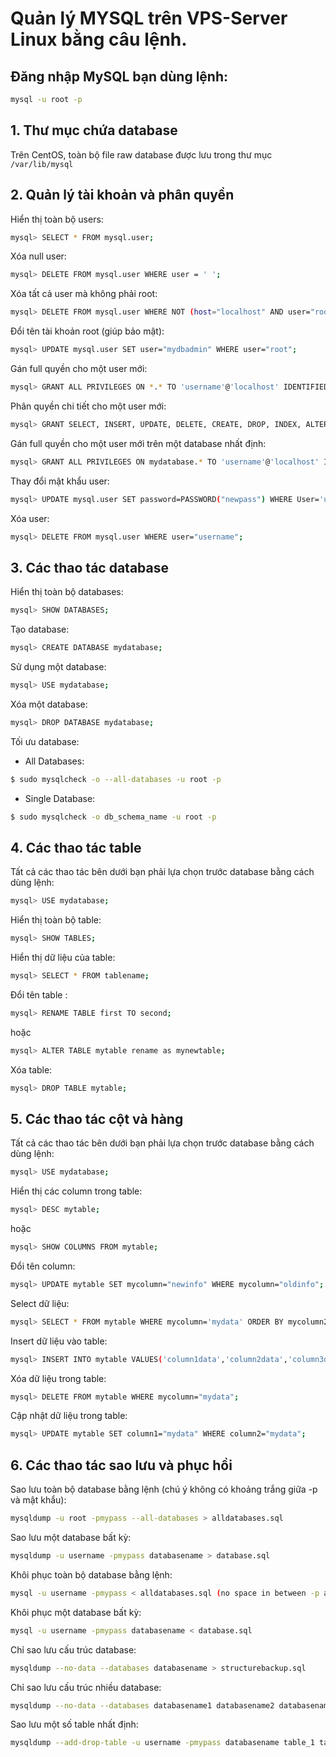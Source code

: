 # Quản lý MYSQL trên VPS-Server Linux bằng câu lệnh.
## Đăng nhập MySQL bạn dùng lệnh:
```sh
mysql -u root -p
```
## 1. Thư mục chứa database
Trên CentOS, toàn bộ file raw database được lưu trong thư mục `/var/lib/mysql`
## 2. Quản lý tài khoản và phân quyền
Hiển thị toàn bộ users:
```sh
mysql> SELECT * FROM mysql.user;
```
Xóa null user:
```sh
mysql> DELETE FROM mysql.user WHERE user = ' ';
```
Xóa tất cả user mà không phải root:
```sh
mysql> DELETE FROM mysql.user WHERE NOT (host="localhost" AND user="root");
```
Đổi tên tài khoản root (giúp bảo mật):
```sh
mysql> UPDATE mysql.user SET user="mydbadmin" WHERE user="root";
```
Gán full quyền cho một user mới:
```sh
mysql> GRANT ALL PRIVILEGES ON *.* TO 'username'@'localhost' IDENTIFIED BY 'mypass' WITH GRANT OPTION;
```
Phân quyền chi tiết cho một user mới:
```sh
mysql> GRANT SELECT, INSERT, UPDATE, DELETE, CREATE, DROP, INDEX, ALTER, CREATE TEMPORARY TABLES, LOCK TABLES ON mydatabase.* TO 'username'@'localhost' IDENTIFIED BY 'mypass';
```
Gán full quyền cho một user mới trên một database nhất định:
```sh
mysql> GRANT ALL PRIVILEGES ON mydatabase.* TO 'username'@'localhost' IDENTIFIED BY 'mypass' WITH GRANT OPTION;
```
Thay đổi mật khẩu user:
```sh
mysql> UPDATE mysql.user SET password=PASSWORD("newpass") WHERE User='username';
```
Xóa user:
```sh
mysql> DELETE FROM mysql.user WHERE user="username";
```
## 3. Các thao tác database
Hiển thị toàn bộ databases:
```sh
mysql> SHOW DATABASES;
```
Tạo database:
```sh
mysql> CREATE DATABASE mydatabase;
```
Sử dụng một database:
```sh
mysql> USE mydatabase;
``` 
Xóa một database:
```sh
mysql> DROP DATABASE mydatabase;
```
Tối ưu database:
- All Databases:
```sh
$ sudo mysqlcheck -o --all-databases -u root -p
```
- Single Database:
```sh
$ sudo mysqlcheck -o db_schema_name -u root -p
```
## 4. Các thao tác table
Tất cả các thao tác bên dưới bạn phải lựa chọn trước database bằng cách dùng lệnh:
```sh
mysql> USE mydatabase;
```
Hiển thị toàn bộ table:
```sh
mysql> SHOW TABLES;
```
Hiển thị dữ liệu của table:
```sh
mysql> SELECT * FROM tablename;
```
Đổi tên table :
```sh
mysql> RENAME TABLE first TO second;
```
hoặc
```sh
mysql> ALTER TABLE mytable rename as mynewtable;
```
Xóa table:
```sh
mysql> DROP TABLE mytable;
```
## 5. Các thao tác cột và hàng
Tất cả các thao tác bên dưới bạn phải lựa chọn trước database bằng cách dùng lệnh:
```sh
mysql> USE mydatabase;
```
Hiển thị các column trong table:
```sh
mysql> DESC mytable;
```
hoặc
```sh
mysql> SHOW COLUMNS FROM mytable;
```
Đổi tên column:
```sh
mysql> UPDATE mytable SET mycolumn="newinfo" WHERE mycolumn="oldinfo";
```
Select dữ liệu:
```sh
mysql> SELECT * FROM mytable WHERE mycolumn='mydata' ORDER BY mycolumn2;
```
Insert dữ liệu vào table:
```sh
mysql> INSERT INTO mytable VALUES('column1data','column2data','column3data','column4data','column5data','column6data','column7data','column8data','column9data');
```
Xóa dữ liệu trong table:
```sh
mysql> DELETE FROM mytable WHERE mycolumn="mydata";
```
Cập nhật dữ liệu trong table:
```sh
mysql> UPDATE mytable SET column1="mydata" WHERE column2="mydata";
```
## 6. Các thao tác sao lưu và phục hồi
Sao lưu toàn bộ database bằng lệnh (chú ý không có khoảng trắng giữa -p và mật khẩu):
```sh
mysqldump -u root -pmypass --all-databases > alldatabases.sql
```
Sao lưu một database bất kỳ:
```sh
mysqldump -u username -pmypass databasename > database.sql
```
Khôi phục toàn bộ database bằng lệnh:
```sh
mysql -u username -pmypass < alldatabases.sql (no space in between -p and mypass)
```
Khôi phục một database bất kỳ:
```sh
mysql -u username -pmypass databasename < database.sql
```
Chỉ sao lưu cấu trúc database:
```sh
mysqldump --no-data --databases databasename > structurebackup.sql
```
Chỉ sao lưu cấu trúc nhiều database:
```sh
mysqldump --no-data --databases databasename1 databasename2 databasename3 > structurebackup.sql
```
Sao lưu một số table nhất định:
```sh
mysqldump --add-drop-table -u username -pmypass databasename table_1 table_2 > databasebackup.sql
```
